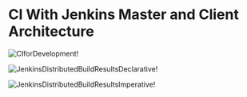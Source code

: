 # CI With Jenkins Master and Client Architecture

![CIforDevelopment!](https://lucid.app/publicSegments/view/2a0a55e1-1666-4f69-9638-981b910dfd8f/image.png)

![JenkinsDistributedBuildResultsDeclarative!](https://lucid.app/publicSegments/view/8516f60d-e144-4757-871f-e57e6f2305af/image.png)

![JenkinsDistributedBuildResultsImperative!](https://lucid.app/publicSegments/view/1da9bc53-1f84-4e3f-b4c6-424b1187be4d/image.png)

